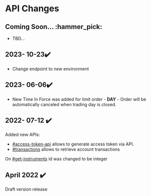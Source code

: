 # API Changes

## Coming Soon...  :hammer\_pick:

* TBD...

## 2023- 10-23✔️

* Change endpoint to new environment&#x20;

## 2023- 06-06✔️

* New Time In Force was added for limit order - **DAY** - Order will be automatically canceled when trading day is closed.

## 2022- 07-12 ✔️

Added new APIs:&#x20;

* [#access-token-api](../trading-app-apis/authentication-api.md#access-token-api "mention") allows to generate access token via API.
* [#transactions](../trading-app-apis/reporting-api.md#transactions "mention") allows to retrieve account transactions&#x20;

&#x20;On [#get-instruments](../trading-app-apis/meta-data-api.md#get-instruments "mention") id was changed to be integer&#x20;

## April 2022 ✔️

Draft version release&#x20;
